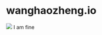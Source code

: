 # wanghaozheng.io
![](https://qgt-style.oss-cn-hangzhou.aliyuncs.com/newcoursep4/g1/g1-2-2/tenor.gif)
I am fine
